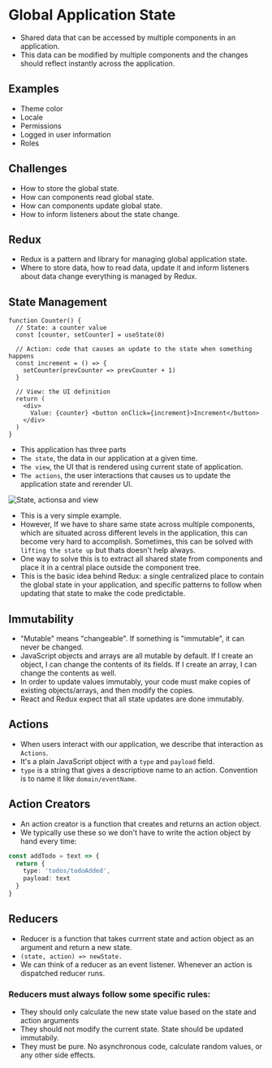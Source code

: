 # Global Application State

- Shared data that can be accessed by multiple components in an application.
- This data can be modified by multiple components and the changes should reflect instantly across the application.

## Examples

- Theme color
- Locale
- Permissions
- Logged in user information
- Roles


## Challenges

- How to store the global state.
- How can components read global state.
- How can components update global state.
- How to inform listeners about the state change.


## Redux

- Redux is a pattern and library for managing global application state.
- Where to store data, how to read data, update it and inform listeners about data change everything is managed by Redux.


## State Management

```tsx
function Counter() {
  // State: a counter value
  const [counter, setCounter] = useState(0)

  // Action: code that causes an update to the state when something happens
  const increment = () => {
    setCounter(prevCounter => prevCounter + 1)
  }

  // View: the UI definition
  return (
    <div>
      Value: {counter} <button onClick={increment}>Increment</button>
    </div>
  )
}
```

- This application has three parts
- `The state`, the data in our application at a given time.
- `The view`, the UI that is rendered using current state of application.
- `The actions`, the user interactions that causes us to update the application state and rerender UI.

![State, actionsa and view](https://redux.js.org/assets/images/one-way-data-flow-04fe46332c1ccb3497ecb04b94e55b97.png)

- This is a very simple example.
- However, If we have to share same state across multiple components, which are situated across different levels in the application, this can become very hard to accomplish. Sometimes, this can be solved with `lifting the state up` but thats doesn't help always.
- One way to solve this is to extract all shared state from components and place it in a central place outside the component tree.
- This is the basic idea behind Redux: a single centralized place to contain the global state in your application, and specific patterns to follow when updating that state to make the code predictable.


## Immutability

- "Mutable" means "changeable". If something is "immutable", it can never be changed.
- JavaScript objects and arrays are all mutable by default. If I create an object, I can change the contents of its fields. If I create an array, I can change the contents as well.
- In order to update values immutably, your code must make copies of existing objects/arrays, and then modify the copies.
- React and Redux expect that all state updates are done immutably.



## Actions

- When users interact with our application, we describe that interaction as `Actions`.
- It's a plain JavaScript object with a `type` and `payload` field.
- `type` is a string that gives a descriptiove name to an action. Convention is to name it like `domain/eventName`.


## Action Creators

- An action creator is a function that creates and returns an action object.
- We typically use these so we don't have to write the action object by hand every time:

```ts
const addTodo = text => {
  return {
    type: 'todos/todoAdded',
    payload: text
  }
}
```

## Reducers

- Reducer is a function that takes currrent state and action object as an argument and return a new state.
- `(state, action) => newState.`
- We can think of a reducer as an event listener. Whenever an action is dispatched reducer runs.


### Reducers must always follow some specific rules:

- They should only calculate the new state value based on the state and action arguments
- They should not modify the current state. State should be updated immutabily.
- They must be pure. No asynchronous code, calculate random values, or any other side effects.
